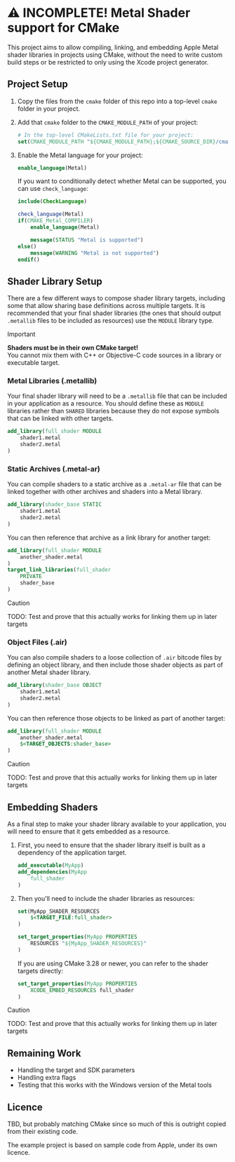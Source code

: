 :warning: INCOMPLETE! Metal Shader support for CMake
==============================

This project aims to allow compiling, linking, and embedding Apple Metal shader libraries in projects using CMake, without the need to write custom build steps or be restricted to only using the Xcode project generator.


Project Setup
-------------

1. Copy the files from the `cmake` folder of this repo into a top-level `cmake` folder in your project.

2. Add that `cmake` folder to the `CMAKE_MODULE_PATH` of your project:

    ```cmake
    # In the top-level CMakeLists.txt file for your project:
    set(CMAKE_MODULE_PATH "${CMAKE_MODULE_PATH};${CMAKE_SOURCE_DIR}/cmake")
    ```

3. Enable the Metal language for your project:

    ```cmake
    enable_language(Metal)
    ```

    If you want to conditionally detect whether Metal can be supported, you can use `check_language`:

    ```cmake
    include(CheckLanguage)

    check_language(Metal)
    if(CMAKE_Metal_COMPILER)
        enable_language(Metal)

        message(STATUS "Metal is supported")
    else()
        message(WARNING "Metal is not supported")
    endif()
    ```


Shader Library Setup
--------------------

There are a few different ways to compose shader library targets, including some that allow sharing base definitions across multiple targets. It is recommended that your final shader libraries (the ones that should output `.metallib` files to be included as resources) use the `MODULE` library type.

> [!IMPORTANT]
> **Shaders must be in their own CMake target!**  
> You cannot mix them  with C++ or Objective-C code sources in a library or executable target.


### Metal Libraries (.metallib)

Your final shader library will need to be a `.metallib` file that can be included in your application as a resource. You should define these as `MODULE` libraries rather than `SHARED` libraries because they do not expose symbols that can be linked with other targets.

```cmake
add_library(full_shader MODULE
    shader1.metal
    shader2.metal
)
```


### Static Archives (.metal-ar)

You can compile shaders to a static archive as a `.metal-ar` file that can be linked together with other archives and shaders into a Metal library.

```cmake
add_library(shader_base STATIC
    shader1.metal
    shader2.metal
)
```

You can then reference that archive as a link library for another target:

```cmake
add_library(full_shader MODULE
    another_shader.metal
)
target_link_libraries(full_shader
    PRIVATE
    shader_base
)
```

> [!CAUTION]
> TODO: Test and prove that this actually works for linking them up in later targets


### Object Files (.air)

You can also compile shaders to a loose collection of `.air` bitcode files by defining an object library, and then include those shader objects as part of another Metal shader library.

```cmake
add_library(shader_base OBJECT
    shader1.metal
    shader2.metal
)
```

You can then reference those objects to be linked as part of another target:

```cmake
add_library(full_shader MODULE
    another_shader.metal
    $<TARGET_OBJECTS:shader_base>
)
```

> [!CAUTION]
> TODO: Test and prove that this actually works for linking them up in later targets



Embedding Shaders
-----------------

As a final step to make your shader library available to your application, you will need to ensure that it gets embedded as a resource.

1. First, you need to ensure that the shader library itself is built as a dependency of the application target.

    ```cmake
    add_executable(MyApp)
    add_dependencies(MyApp
        full_shader
    )
    ```

2. Then you'll need to include the shader libraries as resources:

    ```cmake
    set(MyApp_SHADER_RESOURCES
        $<TARGET_FILE:full_shader>
    )

    set_target_properties(MyApp PROPERTIES
        RESOURCES "${MyApp_SHADER_RESOURCES}"
    )
    ```

    If you are using CMake 3.28 or newer, you can refer to the shader targets directly:

    ```cmake
    set_target_properties(MyApp PROPERTIES
        XCODE_EMBED_RESOURCES full_shader
    )
    ```

> [!CAUTION]
> TODO: Test and prove that this actually works for linking them up in later targets



Remaining Work
--------------

* Handling the target and SDK parameters
* Handling extra flags
* Testing that this works with the Windows version of the Metal tools


Licence
-------

TBD, but probably matching CMake since so much of this is outright copied from their existing code.

The example project is based on sample code from Apple, under its own licence.
